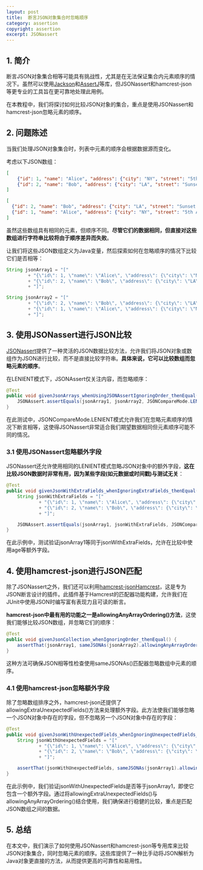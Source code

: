```yaml
---
layout: post
title:  断言JSON对象集合时忽略顺序
category: assertion
copyright: assertion
excerpt: JSONassert
---
```


## 1. 简介

断言JSON对象集合相等可能具有挑战性，尤其是在无法保证集合内元素顺序的情况下。虽然可以使用[Jackson](https://www.baeldung.com/jackson-object-mapper-tutorial)和[AssertJ](https://www.baeldung.com/introduction-to-assertj)等库，但JSONassert和hamcrest-json等更专业的工具旨在更可靠地处理此用例。

在本教程中，我们将探讨如何比较JSON对象的集合，重点是使用JSONassert和hamcrest-json忽略元素的顺序。

## 2. 问题陈述

当我们处理JSON对象集合时，列表中元素的顺序会根据数据源而变化。

考虑以下JSON数组：

```json
[
    {"id": 1, "name": "Alice", "address": {"city": "NY", "street": "5th Ave"}},
    {"id": 2, "name": "Bob", "address": {"city": "LA", "street": "Sunset Blvd"}}
]
```

```json
[
  {"id": 2, "name": "Bob", "address": {"city": "LA", "street": "Sunset Blvd"}},
  {"id": 1, "name": "Alice", "address": {"city": "NY", "street": "5th Ave"}}
]
```

虽然这些数组具有相同的元素，但顺序不同。**尽管它们的数据相同，但直接对这些数组进行字符串比较将由于顺序差异而失败**。

让我们将这些JSON数组定义为Java变量，然后探索如何在忽略顺序的情况下比较它们是否相等：

```java
String jsonArray1 = "["
        + "{\"id\": 1, \"name\": \"Alice\", \"address\": {\"city\": \"NY\", \"street\": \"5th Ave\"}}, "
        + "{\"id\": 2, \"name\": \"Bob\", \"address\": {\"city\": \"LA\", \"street\": \"Sunset Blvd\"}}"
        + "]";

String jsonArray2 = "["
        + "{\"id\": 2, \"name\": \"Bob\", \"address\": {\"city\": \"LA\", \"street\": \"Sunset Blvd\"}}, "
        + "{\"id\": 1, \"name\": \"Alice\", \"address\": {\"city\": \"NY\", \"street\": \"5th Ave\"}}"
        + "]";
```

## 3. 使用JSONassert进行JSON比较

[JSONassert](https://www.baeldung.com/jsonassert)提供了一种灵活的JSON数据比较方法，允许我们将JSON对象或数组作为JSON进行比较，而不是直接比较字符串。**具体来说，它可以比较数组而忽略元素的顺序**。

在LENIENT模式下，JSONAssert仅关注内容，而忽略顺序：

```java
@Test
public void givenJsonArrays_whenUsingJSONAssertIgnoringOrder_thenEqual() throws JSONException {
    JSONAssert.assertEquals(jsonArray1, jsonArray2, JSONCompareMode.LENIENT);
}
```

在此测试中，JSONCompareMode.LENIENT模式允许我们在忽略元素顺序的情况下断言相等，这使得JSONassert非常适合我们期望数据相同但元素顺序可能不同的情况。

### 3.1 使用JSONassert忽略额外字段

JSONassert还允许使用相同的LENIENT模式忽略JSON对象中的额外字段，**这在比较JSON数据时非常有用，因为某些字段(如元数据或时间戳)与测试无关**：

```java
@Test
public void givenJsonWithExtraFields_whenIgnoringExtraFields_thenEqual() throws JSONException {
    String jsonWithExtraFields = "["
            + "{\"id\": 1, \"name\": \"Alice\", \"address\": {\"city\": \"NY\", \"street\": \"5th Ave\"}, \"age\": 30}, "
            + "{\"id\": 2, \"name\": \"Bob\", \"address\": {\"city\": \"LA\", \"street\": \"Sunset Blvd\"}, \"age\": 25}"
            + "]";

    JSONAssert.assertEquals(jsonArray1, jsonWithExtraFields, JSONCompareMode.LENIENT);
}
```

在此示例中，测试验证jsonArray1等同于jsonWithExtraFields，允许在比较中使用age等额外字段。

## 4. 使用hamcrest-json进行JSON匹配

除了JSONassert之外，我们还可以利用[hamcrest-json](https://mvnrepository.com/artifact/uk.co.datumedge/hamcrest-json)[Hamcrest](https://www.baeldung.com/java-junit-hamcrest-guide)，这是专为JSON断言设计的插件。此插件基于Hamcrest的匹配器功能构建，允许我们在JUnit中使用JSON时编写富有表现力且可读的断言。

**hamcrest-json中最有用的功能之一是allowingAnyArrayOrdering()方法**，这使我们能够比较JSON数组，并忽略它们的顺序：

```java
@Test
public void givenJsonCollection_whenIgnoringOrder_thenEqual() {
    assertThat(jsonArray1, sameJSONAs(jsonArray2).allowingAnyArrayOrdering());
}
```

这种方法可确保JSON相等性检查使用sameJSONAs()匹配器忽略数组中元素的顺序。

### 4.1 使用hamcrest-json忽略额外字段

除了忽略数组排序之外，hamcrest-json还提供了allowingExtraUnexpectedFields()方法来处理额外字段。此方法使我们能够忽略一个JSON对象中存在的字段，但不忽略另一个JSON对象中存在的字段：

```java
@Test
public void givenJsonWithUnexpectedFields_whenIgnoringUnexpectedFields_thenEqual() {
    String jsonWithUnexpectedFields = "["
            + "{\"id\": 1, \"name\": \"Alice\", \"address\": {\"city\": \"NY\", \"street\": \"5th Ave\"}, \"extraField\": \"ignoreMe\"}, "
            + "{\"id\": 2, \"name\": \"Bob\", \"address\": {\"city\": \"LA\", \"street\": \"Sunset Blvd\"}}"
            + "]";

    assertThat(jsonWithUnexpectedFields, sameJSONAs(jsonArray1).allowingExtraUnexpectedFields());
}
```

在此示例中，我们验证jsonWithUnexpectedFields是否等于jsonArray1，即使它包含一个额外字段。通过将allowingExtraUnexpectedFields()与allowingAnyArrayOrdering()结合使用，我们确保进行稳健的比较，重点是匹配JSON数组之间的数据。

## 5. 总结

在本文中，我们演示了如何使用JSONassert和hamcrest-json等专用库来比较JSON对象集合，同时忽略元素的顺序。这些库提供了一种比手动将JSON解析为Java对象更直接的方法，从而提供更高的可靠性和易用性。